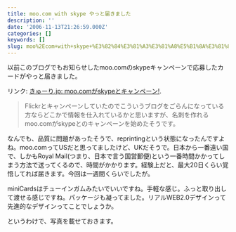 ```yaml
---
title: moo.com with skype やっと届きました
description: ''
date: '2006-11-13T21:26:59.000Z'
categories: []
keywords: []
slug: moo%2Ecom+with+skype+%E3%82%84%E3%81%A3%E3%81%A8%E5%B1%8A%E3%81%8D%E3%81%BE%E3%81%97%E3%81%9F
---
```

以前このブログでもお知らせしたmoo.comのskypeキャンペーンで応募したカードがやっと届きました。

リンク: [きゅーり.jp: moo.comがskypeとキャンペーン!](http://blog.qli.jp/2006/10/moocomskype_a679.html "きゅーり.jp: moo.comがskypeとキャンペーン!").

> Flickrとキャンペーンしていたのでこういうブログをごらんになっている方ならどこかで情報を仕入れているかと思いますが、名刺を作れるmoo.comがskypeとのキャンペーンを始めたそうです。

なんでも、品質に問題があったそうで、reprintingという状態になったんですよね。moo.comってUSだと思ってましたけど、UKだそうで。日本から一番遠い国で、しかもRoyal Mail(つまり、日本で言う国営郵便)という一番時間かかってしまう方法で送ってくるので、時間がかかります。経験上だと、最大20日くらい覚悟してれば届きます。今回は一週間くらいでしたが。

miniCardsはチューインガムみたいでいいですね。手軽な感じ。ふっと取り出して渡せる感じですね。パッケージも凝ってました。リアルWEB2.0デザインって先進的なデザインってことでしょうか。

というわけで、写真を載せておきます。